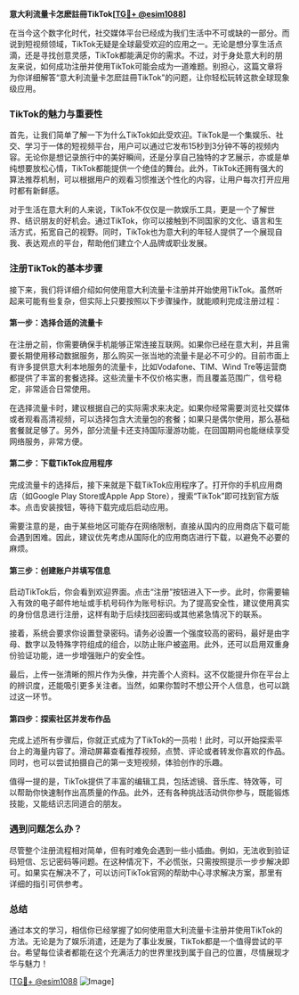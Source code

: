 **意大利流量卡怎麽註冊TikTok[[TG💪+ @esim1088](https://t.me/s/esim1088)]**

在当今这个数字化时代，社交媒体平台已经成为我们生活中不可或缺的一部分。而说到短视频领域，TikTok无疑是全球最受欢迎的应用之一。无论是想分享生活点滴，还是寻找创意灵感，TikTok都能满足你的需求。不过，对于身处意大利的朋友来说，如何成功注册并使用TikTok可能会成为一道难题。别担心，这篇文章将为你详细解答“意大利流量卡怎麽註冊TikTok”的问题，让你轻松玩转这款全球现象级应用。

### TikTok的魅力与重要性

首先，让我们简单了解一下为什么TikTok如此受欢迎。TikTok是一个集娱乐、社交、学习于一体的短视频平台，用户可以通过它发布15秒到3分钟不等的视频内容。无论你是想记录旅行中的美好瞬间，还是分享自己独特的才艺展示，亦或是单纯想要放松心情，TikTok都能提供一个绝佳的舞台。此外，TikTok还拥有强大的算法推荐机制，可以根据用户的观看习惯推送个性化的内容，让用户每次打开应用时都有新鲜感。

对于生活在意大利的人来说，TikTok不仅仅是一款娱乐工具，更是一个了解世界、结识朋友的好机会。通过TikTok，你可以接触到不同国家的文化、语言和生活方式，拓宽自己的视野。同时，TikTok也为意大利的年轻人提供了一个展现自我、表达观点的平台，帮助他们建立个人品牌或职业发展。

### 注册TikTok的基本步骤

接下来，我们将详细介绍如何使用意大利流量卡注册并开始使用TikTok。虽然听起来可能有些复杂，但实际上只要按照以下步骤操作，就能顺利完成注册过程：

#### 第一步：选择合适的流量卡

在注册之前，你需要确保手机能够正常连接互联网。如果你已经在意大利，并且需要长期使用移动数据服务，那么购买一张当地的流量卡是必不可少的。目前市面上有许多提供意大利本地服务的流量卡，比如Vodafone、TIM、Wind Tre等运营商都提供了丰富的套餐选择。这些流量卡不仅价格实惠，而且覆盖范围广，信号稳定，非常适合日常使用。

在选择流量卡时，建议根据自己的实际需求来决定。如果你经常需要浏览社交媒体或者观看高清视频，可以选择包含大流量包的套餐；如果只是偶尔使用，那么基础套餐就足够了。另外，部分流量卡还支持国际漫游功能，在回国期间也能继续享受网络服务，非常方便。

#### 第二步：下载TikTok应用程序

完成流量卡的选择后，接下来就是下载TikTok应用程序了。打开你的手机应用商店（如Google Play Store或Apple App Store），搜索“TikTok”即可找到官方版本。点击安装按钮，等待下载完成后启动应用。

需要注意的是，由于某些地区可能存在网络限制，直接从国内的应用商店下载可能会遇到困难。因此，建议优先考虑从国际化的应用商店进行下载，以避免不必要的麻烦。

#### 第三步：创建账户并填写信息

启动TikTok后，你会看到欢迎界面。点击“注册”按钮进入下一步。此时，你需要输入有效的电子邮件地址或手机号码作为账号标识。为了提高安全性，建议使用真实的身份信息进行注册，这样有助于后续找回密码或其他紧急情况下的联系。

接着，系统会要求你设置登录密码。请务必设置一个强度较高的密码，最好是由字母、数字以及特殊字符组成的组合，以防止账户被盗用。此外，还可以启用双重身份验证功能，进一步增强账户的安全性。

最后，上传一张清晰的照片作为头像，并完善个人资料。这不仅能提升你在平台上的辨识度，还能吸引更多关注者。当然，如果你暂时不想公开个人信息，也可以跳过这一环节。

#### 第四步：探索社区并发布作品

完成上述所有步骤后，你就正式成为了TikTok的一员啦！此时，可以开始探索平台上的海量内容了。滑动屏幕查看推荐视频，点赞、评论或者转发你喜欢的作品。同时，也可以尝试拍摄自己的第一支短视频，体验创作的乐趣。

值得一提的是，TikTok提供了丰富的编辑工具，包括滤镜、音乐库、特效等，可以帮助你快速制作出高质量的作品。此外，还有各种挑战活动供你参与，既能锻炼技能，又能结识志同道合的朋友。

### 遇到问题怎么办？

尽管整个注册流程相对简单，但有时难免会遇到一些小插曲。例如，无法收到验证码短信、忘记密码等问题。在这种情况下，不必慌张，只需按照提示一步步解决即可。如果实在解决不了，可以访问TikTok官网的帮助中心寻求解决方案，那里有详细的指引可供参考。

### 总结

通过本文的学习，相信你已经掌握了如何使用意大利流量卡注册并使用TikTok的方法。无论是为了娱乐消遣，还是为了事业发展，TikTok都是一个值得尝试的平台。希望每位读者都能在这个充满活力的世界里找到属于自己的位置，尽情展现才华与魅力！

[[TG💪+ @esim1088](https://t.me/s/esim1088) ![Image](https://i.postimg.cc/4NQfJmqS/Snipaste-2025-05-13-00-14-12.png)]